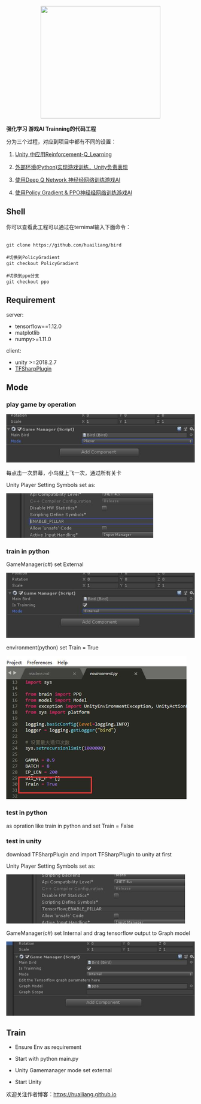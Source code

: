 <p align="center">
    <a href="https://huailiang.github.io/">
    	<img src="https://avatars0.githubusercontent.com/u/12636841?s=460&v=4" width="320" height="300">
    </a>
</p>

<b>强化学习 游戏AI Trainning的代码工程</b>


分为三个过程，对应到项目中都有不同的设置：

1.  <a href="https://huailiang.github.io/2018/03/19/reinforcement/">Unity 中应用Reinforcement-Q_Learning </a>

2.  <a href="https://huailiang.github.io/2018/03/20/reinforcement2/">外部环境(Python)实现游戏训练，Unity负责表现 </a>

3.  <a href="https://huailiang.github.io/2018/03/23/reinforcement3/">使用Deep Q Network 神经经网络训练游戏AI </a>

4.  <a href="https://huailiang.github.io/2018/11/10/ppo//">使用Policy Gradient & PPO神经经网络训练游戏AI </a>


## Shell

你可以查看此工程可以通过在ternimal输入下面命令：

```shell

git clone https://github.com/huailiang/bird

#切换到PolicyGradient
git checkout PolicyGradient

#切换到ppo分支
git checkout ppo

```


## Requirement

server:
- tensorflow==1.12.0
- matplotlib
- numpy>=1.11.0

client:
- unity >=2018.2.7
- <a href="https://s3.amazonaws.com/unity-agents/TFSharpPlugin.unitypackage">TFSharpPlugin</a>


## Mode

### play game by operation

![](/image/5.jpg)

每点击一次屏幕，小鸟就上飞一次，通过所有关卡

Unity Player Setting Symbols set as:

![](/image/6.jpg)

### train in python 

GameManager(c#) set External 

![](/image/2.jpg)

environment(python) set Train = True

![](/image/3.jpg)

### test in python

as opration like train in python and set Train = False

### test in unity

download TFSharpPlugin and import TFSharpPlugin to unity at first

Unity Player Setting Symbols set as:

![](/image/4.jpg)

GameManager(c#) set Internal and drag tensorflow output to Graph model

![](/image/1.jpg)


## Train

- Ensure Env as requirement

- Start with python main.py

- Unity Gamemanager mode set external 

- Start Unity


欢迎关注作者博客：https://huailiang.github.io
